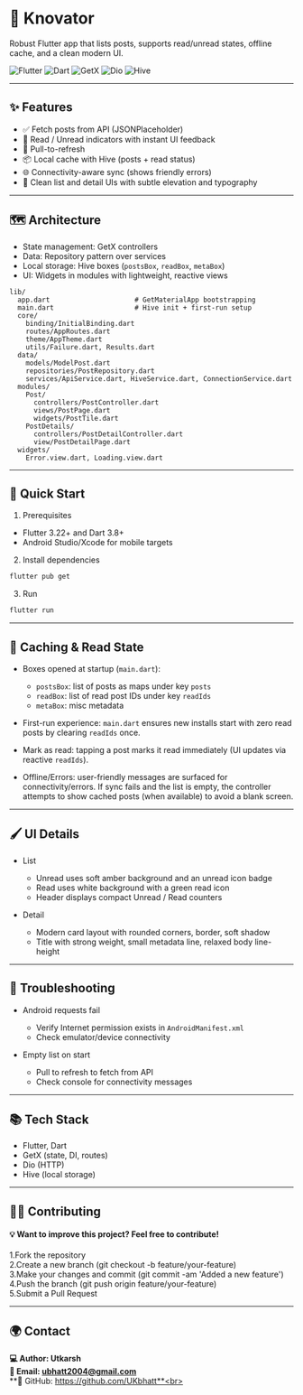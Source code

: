 <div align="">

# 📮 Knovator

Robust Flutter app that lists posts, supports read/unread states, offline cache, and a clean modern UI.

![Flutter](https://img.shields.io/badge/Flutter-3.x-02569B?logo=flutter&logoColor=white)
![Dart](https://img.shields.io/badge/Dart-3.x-0175C2?logo=dart&logoColor=white)
![GetX](https://img.shields.io/badge/GetX-State%20Management-7E57C2)
![Dio](https://img.shields.io/badge/Dio-HTTP%20Client-26A69A)
![Hive](https://img.shields.io/badge/Hive-Local%20Storage-FFB300)

</div>

---

## ✨ Features

- ✅ Fetch posts from API (JSONPlaceholder)
- 📨 Read / Unread indicators with instant UI feedback
- 🔄 Pull-to-refresh
- 📦 Local cache with Hive (posts + read status)
- 🌐 Connectivity-aware sync (shows friendly errors)
- 📱 Clean list and detail UIs with subtle elevation and typography

---

## 🗺️ Architecture

- State management: GetX controllers
- Data: Repository pattern over services
- Local storage: Hive boxes (`postsBox`, `readBox`, `metaBox`)
- UI: Widgets in modules with lightweight, reactive views

```
lib/
  app.dart                     # GetMaterialApp bootstrapping
  main.dart                    # Hive init + first-run setup
  core/
    binding/InitialBinding.dart
    routes/AppRoutes.dart
    theme/AppTheme.dart
    utils/Failure.dart, Results.dart
  data/
    models/ModelPost.dart
    repositories/PostRepository.dart
    services/ApiService.dart, HiveService.dart, ConnectionService.dart
  modules/
    Post/
      controllers/PostController.dart
      views/PostPage.dart
      widgets/PostTile.dart
    PostDetails/
      controllers/PostDetailController.dart
      view/PostDetailPage.dart
  widgets/
    Error.view.dart, Loading.view.dart
```

---

## 🚀 Quick Start

1) Prerequisites
- Flutter 3.22+ and Dart 3.8+
- Android Studio/Xcode for mobile targets

2) Install dependencies
```bash
flutter pub get
```

3) Run
```bash
flutter run 
```

---

## 💾 Caching & Read State

- Boxes opened at startup (`main.dart`):
  - `postsBox`: list of posts as maps under key `posts`
  - `readBox`: list of read post IDs under key `readIds`
  - `metaBox`: misc metadata

- First-run experience: `main.dart` ensures new installs start with zero read posts by clearing `readIds` once.

- Mark as read: tapping a post marks it read immediately (UI updates via reactive `readIds`).

- Offline/Errors: user-friendly messages are surfaced for connectivity/errors. If sync fails and the list is empty, the controller attempts to show cached posts (when available) to avoid a blank screen.

---


## 🖌️ UI Details

- List
  - Unread uses soft amber background and an unread icon badge
  - Read uses white background with a green read icon
  - Header displays compact Unread / Read counters

- Detail
  - Modern card layout with rounded corners, border, soft shadow
  - Title with strong weight, small metadata line, relaxed body line-height

---

## 🛟 Troubleshooting

- Android requests fail
  - Verify Internet permission exists in `AndroidManifest.xml`
  - Check emulator/device connectivity

- Empty list on start
  - Pull to refresh to fetch from API
  - Check console for connectivity messages

---

## 📚 Tech Stack

- Flutter, Dart
- GetX (state, DI, routes)
- Dio (HTTP)
- Hive (local storage)

---

## 👨‍💻 Contributing
#### 💡 Want to improve this project? Feel free to contribute!<br>
1.Fork the repository<br>
2.Create a new branch (git checkout -b feature/your-feature)<br>
3.Make your changes and commit (git commit -am 'Added a new feature')<br>
4.Push the branch (git push origin feature/your-feature)<br>
5.Submit a Pull Request<br> 

---

## 🌍 Contact
**💻 Author: Utkarsh**<br>
**📧 Email: ubhatt2004@gmail.com**<br>
**🐙 GitHub: https://github.com/UKbhatt**<br>
